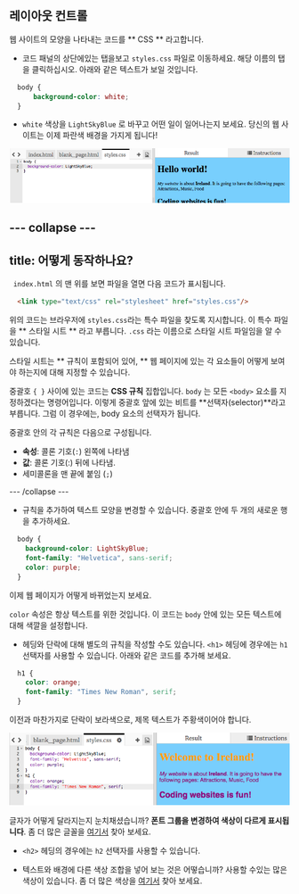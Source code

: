 ## 레이아웃 컨트롤

웹 사이트의 모양을 나타내는 코드를 ** CSS ** 라고합니다.

- 코드 패널의 상단에있는 탭을보고 ` styles.css ` 파일로 이동하세요. 해당 이름의 탭을 클릭하십시오. 아래와 같은 텍스트가 보일 것입니다.

```css
  body {
      background-color: white;
  }
```

- `white` 색상을 `LightSkyBlue` 로 바꾸고 어떤 일이 일어나는지 보세요. 당신의 웹 사이트는 이제 파란색 배경을 가지게 됩니다! 

![파란색 배경의 예](images/egFirstCSSbluebg.png)

## \--- collapse \---

## title: 어떻게 동작하나요?

` index.html` 의 맨 위를 보면 파일을 열면 다음 코드가 표시됩니다.

```html
  <link type="text/css" rel="stylesheet" href="styles.css"/>
```

위의 코드는 브라우저에 ` styles.css `라는 특수 파일을 찾도록 지시합니다. 이 특수 파일을 ** 스타일 시트 ** 라고 부릅니다. ` .css ` 라는 이름으로 스타일 시트 파일임을 알 수 있습니다.

스타일 시트는 ** 규칙이 포함되어 있어, ** 웹 페이지에 있는 각 요소들이 어떻게 보여야 하는지에 대해 지정할 수 있습니다.

중괄호 `{ }` 사이에 있는 코드는 **CSS 규칙** 집합입니다. `body` 는 모든 `<body>` 요소를 지정하겠다는 명령어입니다. 이렇게 중괄호 앞에 있는 비트를 **선택자(selector)**라고 부릅니다. 그럼 이 경우에는, body 요소의 선택자가 됩니다.

중괄호 안의 각 규칙은 다음으로 구성됩니다.

- **속성**: 콜론 기호(`:`) 왼쪽에 나타냄
- **값**: 콜론 기호(:) 뒤에 나타냄.
- 세미콜론을 맨 끝에 붙임 (`;`)

\--- /collapse \---

- 규칙을 추가하여 텍스트 모양을 변경할 수 있습니다. 중괄호 안에 두 개의 새로운 행을 추가하세요.

```css
  body {
    background-color: LightSkyBlue;
    font-family: "Helvetica", sans-serif;
    color: purple;
  }
```

이제 웹 페이지가 어떻게 바뀌었는지 보세요.

`color` 속성은 항상 텍스트를 위한 것입니다. 이 코드는 `body` 안에 있는 모든 텍스트에 대해 색깔을 설정합니다.

- 헤딩와 단락에 대해 별도의 규칙을 작성할 수도 있습니다. `<h1>` 헤딩에 경우에는 `h1` 선택자를 사용할 수 있습니다. 아래와 같은 코드를 추가해 보세요.

```css
  h1 {
    color: orange;
    font-family: "Times New Roman", serif;
  }
```

이전과 마찬가지로 단락이 보라색으로, 제목 텍스트가 주황색이어야 합니다.

![새 CSS 코드 결과](images/egCssColorsFonts.png)

글자가 어떻게 달라지는지 눈치채셨습니까? **폰트 그룹을 변경하여 색상이 다르게 표시됩니다**. 좀 더 많은 글꼴을 [여기서](http://dojo.soy/web-font-families) 찾아 보세요.

- `<h2>` 헤딩의 경우에는 `h2` 선택자를 사용할 수 있습니다.

- 텍스트와 배경에 다른 색상 조합을 넣어 보는 것은 어떻습니까? 사용할 수있는 많은 색상이 있습니다. 좀 더 많은 색상을 [여기서](http://dojo.soy/web-color-names) 찾아 보세요.
